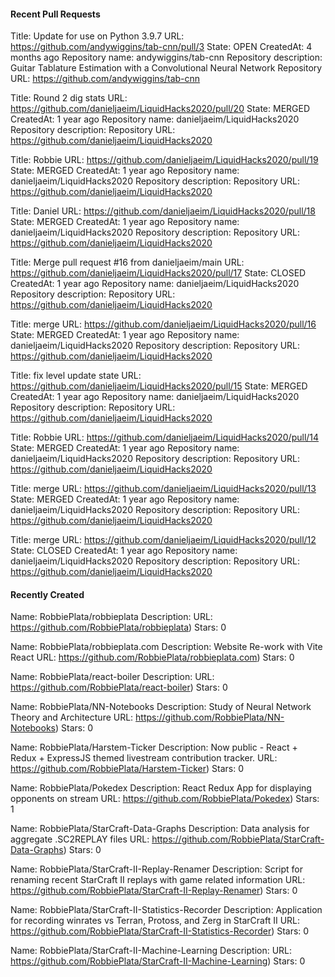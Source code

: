 #### Recent Pull Requests

Title: Update for use on Python 3.9.7
URL: https://github.com/andywiggins/tab-cnn/pull/3
State: OPEN
CreatedAt: 4 months ago
Repository name: andywiggins/tab-cnn
Repository description: Guitar Tablature Estimation with a Convolutional Neural Network
Repository URL: https://github.com/andywiggins/tab-cnn

Title: Round 2 dig stats
URL: https://github.com/danieljaeim/LiquidHacks2020/pull/20
State: MERGED
CreatedAt: 1 year ago
Repository name: danieljaeim/LiquidHacks2020
Repository description: 
Repository URL: https://github.com/danieljaeim/LiquidHacks2020

Title: Robbie
URL: https://github.com/danieljaeim/LiquidHacks2020/pull/19
State: MERGED
CreatedAt: 1 year ago
Repository name: danieljaeim/LiquidHacks2020
Repository description: 
Repository URL: https://github.com/danieljaeim/LiquidHacks2020

Title: Daniel
URL: https://github.com/danieljaeim/LiquidHacks2020/pull/18
State: MERGED
CreatedAt: 1 year ago
Repository name: danieljaeim/LiquidHacks2020
Repository description: 
Repository URL: https://github.com/danieljaeim/LiquidHacks2020

Title: Merge pull request #16 from danieljaeim/main
URL: https://github.com/danieljaeim/LiquidHacks2020/pull/17
State: CLOSED
CreatedAt: 1 year ago
Repository name: danieljaeim/LiquidHacks2020
Repository description: 
Repository URL: https://github.com/danieljaeim/LiquidHacks2020

Title: merge
URL: https://github.com/danieljaeim/LiquidHacks2020/pull/16
State: MERGED
CreatedAt: 1 year ago
Repository name: danieljaeim/LiquidHacks2020
Repository description: 
Repository URL: https://github.com/danieljaeim/LiquidHacks2020

Title: fix level update state
URL: https://github.com/danieljaeim/LiquidHacks2020/pull/15
State: MERGED
CreatedAt: 1 year ago
Repository name: danieljaeim/LiquidHacks2020
Repository description: 
Repository URL: https://github.com/danieljaeim/LiquidHacks2020

Title: Robbie
URL: https://github.com/danieljaeim/LiquidHacks2020/pull/14
State: MERGED
CreatedAt: 1 year ago
Repository name: danieljaeim/LiquidHacks2020
Repository description: 
Repository URL: https://github.com/danieljaeim/LiquidHacks2020

Title: merge
URL: https://github.com/danieljaeim/LiquidHacks2020/pull/13
State: MERGED
CreatedAt: 1 year ago
Repository name: danieljaeim/LiquidHacks2020
Repository description: 
Repository URL: https://github.com/danieljaeim/LiquidHacks2020

Title: merge
URL: https://github.com/danieljaeim/LiquidHacks2020/pull/12
State: CLOSED
CreatedAt: 1 year ago
Repository name: danieljaeim/LiquidHacks2020
Repository description: 
Repository URL: https://github.com/danieljaeim/LiquidHacks2020


#### Recently Created

Name: RobbiePlata/robbieplata
Description: 
URL: https://github.com/RobbiePlata/robbieplata)
Stars: 0

Name: RobbiePlata/robbieplata.com
Description: Website Re-work with Vite React
URL: https://github.com/RobbiePlata/robbieplata.com)
Stars: 0

Name: RobbiePlata/react-boiler
Description: 
URL: https://github.com/RobbiePlata/react-boiler)
Stars: 0

Name: RobbiePlata/NN-Notebooks
Description: Study of Neural Network Theory and Architecture
URL: https://github.com/RobbiePlata/NN-Notebooks)
Stars: 0

Name: RobbiePlata/Harstem-Ticker
Description: Now public - React &#43; Redux &#43; ExpressJS themed livestream contribution tracker.
URL: https://github.com/RobbiePlata/Harstem-Ticker)
Stars: 0

Name: RobbiePlata/Pokedex
Description: React Redux App for displaying opponents on stream
URL: https://github.com/RobbiePlata/Pokedex)
Stars: 1

Name: RobbiePlata/StarCraft-Data-Graphs
Description: Data analysis for aggregate .SC2REPLAY files
URL: https://github.com/RobbiePlata/StarCraft-Data-Graphs)
Stars: 0

Name: RobbiePlata/StarCraft-II-Replay-Renamer
Description: Script for renaming recent StarCraft II replays with game related information
URL: https://github.com/RobbiePlata/StarCraft-II-Replay-Renamer)
Stars: 0

Name: RobbiePlata/StarCraft-II-Statistics-Recorder
Description: Application for recording winrates vs Terran, Protoss, and Zerg in StarCraft II
URL: https://github.com/RobbiePlata/StarCraft-II-Statistics-Recorder)
Stars: 0

Name: RobbiePlata/StarCraft-II-Machine-Learning
Description: 
URL: https://github.com/RobbiePlata/StarCraft-II-Machine-Learning)
Stars: 0

